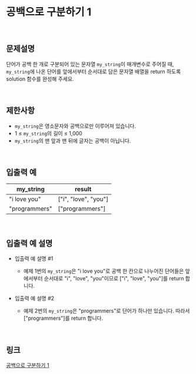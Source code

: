 # 공백으로 구분하기 1

<br>

## 문제설명
단어가 공백 한 개로 구분되어 있는 문자열 `my_string`이 매개변수로 주어질 때, `my_string`에 나온 단어를 앞에서부터 순서대로 담은 문자열 배열을 return 하도록 solution 함수를 완성해 주세요.

<br>

## 제한사항
- `my_string`은 영소문자와 공백으로만 이루어져 있습니다.
- 1 ≤ `my_string`의 길이 ≤ 1,000
- `my_string`의 맨 앞과 맨 뒤에 글자는 공백이 아닙니다.

<br>

## 입출력 예
| my_string | result |
|---|---|
| "i love you" | ["i", "love", "you"] |
| "programmers"	 | ["programmers"] |

<br>

## 입출력 예 설명
- 입출력 예 설명 #1
    - 예제 1번의 `my_string`은 "i love you"로 공백 한 칸으로 나누어진 단어들은 앞에서부터 순서대로 "i", "love", "you"이므로 ["i", "love", "you"]를 return 합니다.

- 입출력 예 설명 #2
    - 예제 2번의 `my_string`은 "programmers"로 단어가 하나만 있습니다. 따라서 ["programmers"]를 return 합니다.

<br>

## 링크
[공백으로 구분하기 1](https://school.programmers.co.kr/learn/courses/30/lessons/181869)
